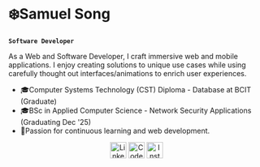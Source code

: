 # ❄️Samuel Song

**`Software Developer`**

As a Web and Software Developer, I craft immersive web and mobile applications. I enjoy creating solutions to unique use cases while using carefully thought out interfaces/animations to enrich user experiences. 

* 🎓Computer Systems Technology (CST) Diploma - Database at BCIT (Graduate)
* 🎓BSc in Applied Computer Science - Network Security Applications (Graduating Dec '25)
* 🌟Passion for continuous learning and web development.

<!-- Social icons section -->
<p align="center">
  <a href="https://www.linkedin.com/in/samuel-song-490743234/"><img width="32px" alt="LinkedIn" title="LinkedIn"  src="https://cdn3.iconfinder.com/data/icons/social-rounded-2/72/Linkedin-512.png"/></a>
  <a href="https://codepen.io/samueljsong"><img width="32px" alt="CodePen" title="CodePen" src="https://cdn3.iconfinder.com/data/icons/social-rounded-2/72/Codepen-512.png"/></a>
  <a href="https://www.instagram.com/s.emual/"><img width="32px" alt="Instagram" title="Instagram" src="https://cdn2.iconfinder.com/data/icons/social-media-applications/64/social_media_applications_3-instagram-512.png"/></a>
  
</p>


<!--
**samueljsong/samueljsong** is a ✨ _special_ ✨ repository because its `README.md` (this file) appears on your GitHub profile.

Here are some ideas to get you started:

- 🔭 I’m currently working on ...
- 🌱 I’m currently learning ...
- 👯 I’m looking to collaborate on ...
- 🤔 I’m looking for help with ...
- 💬 Ask me about ...
- 📫 How to reach me: ...
- 😄 Pronouns: ...
- ⚡ Fun fact: ...
-->
